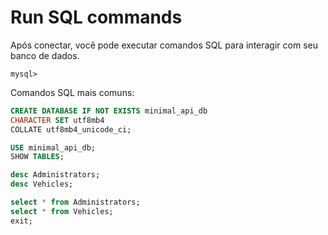 # Run SQL commands

Após conectar, você pode executar comandos SQL para interagir com seu banco de dados.

```plaintext
mysql>
```

Comandos SQL mais comuns:

```sql
CREATE DATABASE IF NOT EXISTS minimal_api_db
CHARACTER SET utf8mb4 
COLLATE utf8mb4_unicode_ci;

USE minimal_api_db;
SHOW TABLES;

desc Administrators;
desc Vehicles;

select * from Administrators;
select * from Vehicles;
exit;
```
